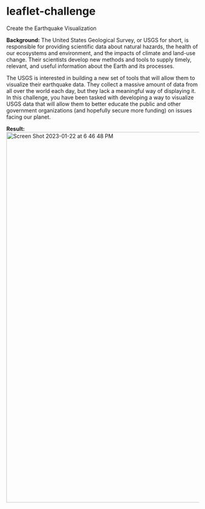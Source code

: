 # leaflet-challenge
Create the Earthquake Visualization

**Background:**
The United States Geological Survey, or USGS for short, is responsible for providing scientific data about natural hazards, the health of our ecosystems and environment, and the impacts of climate and land-use change. Their scientists develop new methods and tools to supply timely, relevant, and useful information about the Earth and its processes.

The USGS is interested in building a new set of tools that will allow them to visualize their earthquake data. They collect a massive amount of data from all over the world each day, but they lack a meaningful way of displaying it. In this challenge, you have been tasked with developing a way to visualize USGS data that will allow them to better educate the public and other government organizations (and hopefully secure more funding) on issues facing our planet.

**Result:**
<img width="969" alt="Screen Shot 2023-01-22 at 6 46 48 PM" src="https://user-images.githubusercontent.com/63834828/213946988-be315a3b-e268-4609-936b-55b699c71014.png">
